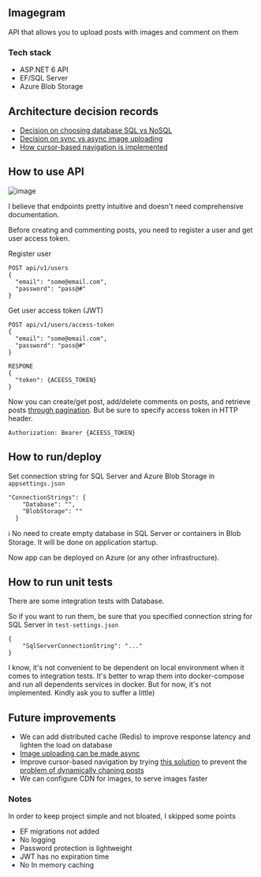 ## Imagegram

API that allows you to upload posts with images and comment on them

### Tech stack
- ASP.NET 6 API  
- EF/SQL Server 
- Azure Blob Storage

## Architecture decision records
- [Decision on choosing database SQL vs NoSQL](https://github.com/shamil-sadigov/Imagegram/blob/master/docs/Decision%20on%20Database.SQL%20vs%20NoSQL.md)
- [Decision on sync vs async image uploading](https://github.com/shamil-sadigov/Imagegram/blob/master/docs/Decision%20on%20sync%20vs%20async%20image%20uploading.md)
- [How cursor-based navigation is implemented](https://github.com/shamil-sadigov/Imagegram/blob/master/docs/Decision%20on%20cursor-based-navigation.md)


## How to use API

![image](https://user-images.githubusercontent.com/36125138/199700836-3bfbe438-ce49-4922-a82f-9274b66d8179.png)

I believe that endpoints pretty intuitive and doesn't need comprehensive documentation.

Before creating and commenting posts, you need to register a user and get user access token.

Register user

```
POST api/v1/users
{
  "email": "some@email.com",
  "password": "pass@#"
}

```

Get user access token (JWT)

```
POST api/v1/users/access-token
{
  "email": "some@email.com",
  "password": "pass@#"
}

RESPONE
{
  "token": {ACEESS_TOKEN}
}

```

Now you can create/get post, add/delete comments on posts, and retrieve posts [through pagination](https://github.com/shamil-sadigov/Imagegram/blob/master/docs/Decision%20on%20cursor-based-navigation.md#how-it-works). 
But be sure to specify access token in HTTP header.

`Authorization: Bearer {ACEESS_TOKEN}`

## How to run/deploy

Set connection string for SQL Server and Azure Blob Storage in `appsettings.json`


```
"ConnectionStrings": {
    "Database": "",
    "BlobStorage": ""
  }
```

ℹ️ No need to create empty database in SQL Server or containers in Blob Storage. It will be done on application startup. 

Now app can be deployed on Azure (or any other infrastructure).

## How to run unit tests

There are some integration tests with Database.

So if you want to run them, be sure that you specified connection string for SQL Server in `test-settings.json`

```
{
    "SqlServerConnectionString": "..."
}
```

I know, it's not convenient to be dependent on local environment when it comes to integration tests. 
It's better to wrap them into docker-compose and run all dependents services in docker. 
But for now, it's not implemented. Kindly ask you to suffer a little)


## Future improvements

- We can add distributed cache (Redis) to improve response latency and lighten the load on database
- [Image uploading can be made async](https://github.com/shamil-sadigov/Imagegram/blob/master/docs/Decision%20on%20sync%20vs%20async%20image%20uploading.md#asynchronous-approach-with-websockets)
- Improve cursor-based navigation by trying [this solution](https://phauer.com/2017/web-api-pagination-continuation-token/) to prevent the [problem of dynamically chaning posts](https://github.com/shamil-sadigov/Imagegram/blob/master/docs/Decision%20on%20cursor-based-navigation.md#problem)
- We can configure CDN for images, to serve images faster

### Notes

In order to keep project simple and not bloated, I skipped some points

- EF migrations not added
- No logging
- Password protection is lightweight
- JWT has no expiration time
- No In memory caching

